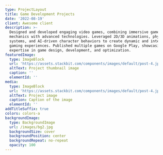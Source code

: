 ```yaml
---
type: ProjectLayout
title: Game Development Projects
date: '2022-08-19'
client: Awesome client
description: >-
  Designed and developed engaging video games, combining immersive gameplay
  mechanics with advanced technologies. Leveraged 2D/3D animations, physics
  systems, and AI-driven character behaviors to create dynamic and interactive
  gaming experiences. Published multiple games on Google Play, showcasing
  expertise in game design, development, and optimization.
featuredImage:
  type: ImageBlock
  url: 'https://assets.stackbit.com/components/images/default/post-4.jpeg'
  altText: Project thumbnail image
  caption: ''
  elementId: ''
media:
  type: ImageBlock
  url: 'https://assets.stackbit.com/components/images/default/post-4.jpeg'
  altText: Project image
  caption: Caption of the image
  elementId: ''
addTitleSuffix: true
colors: colors-a
backgroundImage:
  type: BackgroundImage
  url: /images/bg2.jpg
  backgroundSize: cover
  backgroundPosition: center
  backgroundRepeat: no-repeat
  opacity: 100
---
```

